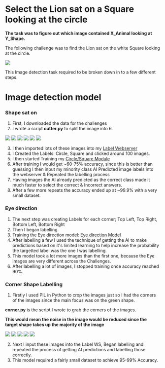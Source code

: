 # Select the Lion sat on a Square looking at the circle
 
**The task was to figure out which image contained X_Animal looking at Y_Shape.**

The following challenge was to find the Lion sat on the white Square looking at the circle.

<img src="https://i.imgur.com/vFGlDoW.png">

This Image detection task required to be broken down in to a few different steps.

# Image detection model

### Shape sat on

1) First, I downloaded the data for the challenges
2) I wrote a script **cutter.py** to split the image into 6.


<img src="https://i.imgur.com/89dva6u.png">
<img src="https://i.imgur.com/iGWeJyo.png">
<img src="https://i.imgur.com/iYySnVz.png">
<img src="https://i.imgur.com/cYs2Bfk.png">
<img src="https://i.imgur.com/OGgZzLV.png">
<img src="https://i.imgur.com/KwTwxCt.png">

3) I then imported lots of these images into my [Label Webserver]("https://github.com/webElliot/LabelWS")
4) I Created the Labels: Circle, Square and clicked around 100 images.
5) I then started Training my [Circle/Square Module]("LINKMEPLS"")
6) After training I would get ~60-75% accuracy, since this is better than guessing I then input my minority class AI Predicted image labels into the webserver & Repeated the labelling process
7) Having images the AI already predicted as the correct class made it much faster to select the correct & Incorrect answers.
8) After a few more repeats the accuracy ended up at ~99.9% with a very small dataset.


### Eye direction
1) The next step was creating Labels for each corner; Top Left, Top Right, Bottom Left, Bottom Right
2) Then I began labelling.
3) Training the Eye direction model: [Eye direction Model]("EyeMODEL")
4) After labelling a few I used the technique of getting the AI to make predictions based on it's limited learning to help increase the probability the targetted label was the one I was labelling.
5) This model took a lot more images than the first one, because the Eye images are very different across the Challenges.
6) After labelling a lot of images, I stopped training once accuracy reached 90%.

### Corner Shape Labelling
1) Firstly I used PIL in Python to crop the images just so I had the corners of the images since the main focus was on the green shape.

**corner.py** is the script I wrote to grab the corners of the images.

**This would mean the noise in the image would be reduced since the target shape takes up the majority of the image**

<img src="https://i.imgur.com/IrVH56E.png">
<img src="https://i.imgur.com/O3VhhJj.png">
<img src="https://i.imgur.com/OGfp03a.png">
<img src="https://i.imgur.com/mWb7LWL.png">
<img src="https://i.imgur.com/0qDMYqf.png">

2) Next I input these images into the Label WS, Began labelling and repeated the process of getting AI predictions and labelling those correctly.
3) This model required a fairly small dataset to achieve 95-99% Accuracy.
